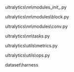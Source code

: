ultralytics\nn\modules\__init__.py

ultralytics\nn\modules\block.py

ultralytics\nn\modules\conv.py

ultralytics\nn\tasks.py

ultralytics\utils\metrics.py

ultralytics\utils\ops.py

dataset\harness

